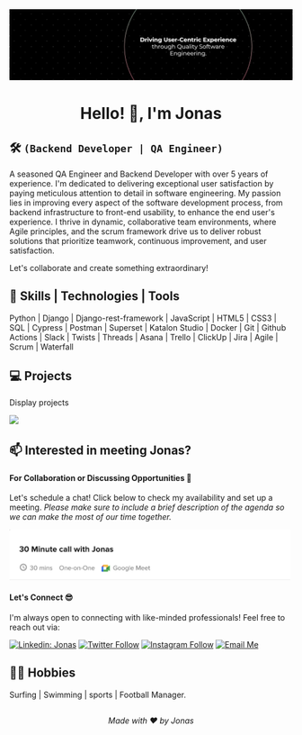 <img src="jonasjon.png" size="500">

<h1 align="center"> Hello! 👋, I'm Jonas</h1>

## 🛠️ **`(Backend Developer | QA Engineer)`**

A seasoned QA Engineer and Backend Developer with over 5 years of experience. I'm dedicated to delivering exceptional user satisfaction by paying meticulous attention to detail in software engineering. My passion lies in improving every aspect of the software development process, from backend infrastructure to front-end usability, to enhance the end user's experience. I thrive in dynamic, collaborative team environments, where Agile principles, and the scrum framework drive us to deliver robust solutions that prioritize teamwork, continuous improvement, and user satisfaction.

Let's collaborate and create something extraordinary!



## 🔧 Skills | Technologies | Tools
Python | Django | Django-rest-framework | JavaScript | HTML5 | CSS3 | SQL | Cypress | Postman | Superset | Katalon Studio | Docker | Git | Github Actions | Slack | Twists | Threads | Asana | Trello | ClickUp | Jira | Agile | Scrum | Waterfall

## 💻 Projects

<!-- Start Project Cards -->

Display projects

<!-- End Project Cards -->

[<img src="https://custom-icon-badges.demolab.com/badge/-View%20More-red?style=for-the-badge&logo=smile&logoColor=white"/>](https://github.io/thejonasjon)


## 📫 Interested in meeting Jonas?

#### For Collaboration or Discussing Opportunities 🤝
Let's schedule a chat! Click below to check my availability and set up a meeting.
*Please make sure to include a brief description of the agenda so we can make the most of our time together.*

<a href="https://calendly.com/thejonasjon/30min" target="_blank"><img width="500" alt="jonas meet_link" src="meeting_with_thejonasjon.png"></a>

#### Let's Connect 😎
I'm always open to connecting with like-minded professionals!
Feel free to reach out via:

[![Linkedin: Jonas](https://img.shields.io/badge/-LinkedIn-blue?style=flat-square&logo=Linkedin&logoColor=white&link=https://www.linkedin.com/in/anmol-p-singh/)](https://www.linkedin.com/in/thejonasjon/)
[![Twitter Follow](https://img.shields.io/twitter/follow/thejonasjon?label=Follow&color=%bdc3c7)](https://twitter.com/intent/follow?screen_name=thejonasjon)
[![Instagram Follow](https://img.shields.io/badge/-Instagram?style=social&logo=Instagram&logoColor=%23EA4335&label=Instagram&color=%bdc3c7)](https://www.instagram.com/thejonasjon/)
[![Email Me](https://img.shields.io/badge/Email%20Me-%23EA4335?style=social&logo=Gmail&logoColor=%23EA4335&color=%232c3e50)](mailto:jonas.humenu@gmail.com)

  
## 🏄‍♂️ Hobbies
Surfing | Swimming | sports | Football Manager.

##
<p align="center"> <i><a href="https://github.com/thejonasjon/" style="text-decoration:none;">Made with ❤️ by Jonas</a></i></p>
